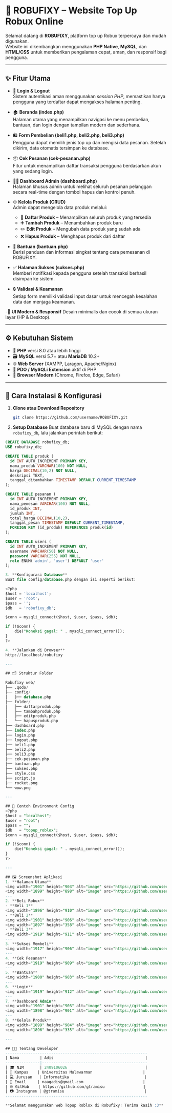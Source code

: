 # 💎 ROBUFIXY – Website Top Up Robux Online

Selamat datang di **ROBUFIXY**, platform top up Robux terpercaya dan mudah digunakan.  
Website ini dikembangkan menggunakan **PHP Native**, **MySQL**, dan **HTML/CSS** untuk memberikan pengalaman cepat, aman, dan responsif bagi pengguna.

---

## ✨ Fitur Utama

- 🔐 **Login & Logout**  
  Sistem autentikasi aman menggunakan *session PHP*, memastikan hanya pengguna yang terdaftar dapat mengakses halaman penting.

- 🏠 **Beranda (index.php)**  
  Halaman utama yang menampilkan navigasi ke menu pembelian, bantuan, dan login dengan tampilan modern dan sederhana.

- 🛍️ **Form Pembelian (beli1.php, beli2.php, beli3.php)**  
  Pengguna dapat memilih jenis top up dan mengisi data pesanan. Setelah dikirim, data otomatis tersimpan ke database.

- 📦 **Cek Pesanan (cek-pesanan.php)**  
  Fitur untuk menampilkan daftar transaksi pengguna berdasarkan akun yang sedang login.

- 🧑‍💼 **Dashboard Admin (dashboard.php)**  
  Halaman khusus admin untuk melihat seluruh pesanan pelanggan secara real-time dengan tombol hapus dan kontrol penuh.

- ⚙️ **Kelola Produk (CRUD)**  
  Admin dapat mengelola data produk melalui:
  - 📄 **Daftar Produk** – Menampilkan seluruh produk yang tersedia  
  - ➕ **Tambah Produk** – Menambahkan produk baru  
  - ✏️ **Edit Produk** – Mengubah data produk yang sudah ada  
  - ❌ **Hapus Produk** – Menghapus produk dari daftar

- 💬 **Bantuan (bantuan.php)**  
  Berisi panduan dan informasi singkat tentang cara pemesanan di ROBUFIXY.

- ✅ **Halaman Sukses (sukses.php)**  
  Memberi notifikasi kepada pengguna setelah transaksi berhasil disimpan ke sistem.

- 🔒 **Validasi & Keamanan**  
  Setiap form memiliki validasi input dasar untuk mencegah kesalahan data dan menjaga keamanan.

-🎨 **UI Modern & Responsif** 
  Desain minimalis dan cocok di semua ukuran layar (HP & Desktop).

---

## ⚙️ Kebutuhan Sistem

- 🐘 **PHP** versi 8.0 atau lebih tinggi  
- 🗃️ **MySQL** versi 5.7+ atau **MariaDB** 10.2+  
- 🌐 **Web Server** (XAMPP, Laragon, Apache/Nginx)  
- 🔌 **PDO / MySQLi Extension** aktif di PHP  
- 🧭 **Browser Modern** (Chrome, Firefox, Edge, Safari)

---

## 🚀 Cara Instalasi & Konfigurasi

1. **Clone atau Download Repository**
   ```bash
   git clone https://github.com/username/ROBUFIXY.git

2. **Setup Database**
  Buat database baru di MySQL dengan nama `robufixy_db`, lalu jalankan perintah berikut:
  
  ```sql
  CREATE DATABASE robufixy_db;
  USE robufixy_db;
  
  CREATE TABLE produk (
    id INT AUTO_INCREMENT PRIMARY KEY,
    nama_produk VARCHAR(100) NOT NULL,
    harga DECIMAL(10,2) NOT NULL,
    deskripsi TEXT,
    tanggal_ditambahkan TIMESTAMP DEFAULT CURRENT_TIMESTAMP
  );
  
  CREATE TABLE pesanan (
    id INT AUTO_INCREMENT PRIMARY KEY,
    nama_pemesan VARCHAR(100) NOT NULL,
    id_produk INT,
    jumlah INT,
    total_harga DECIMAL(10,2),
    tanggal_pesan TIMESTAMP DEFAULT CURRENT_TIMESTAMP,
    FOREIGN KEY (id_produk) REFERENCES produk(id)
  );
  
  CREATE TABLE users (
    id INT AUTO_INCREMENT PRIMARY KEY,
    username VARCHAR(50) NOT NULL,
    password VARCHAR(255) NOT NULL,
    role ENUM('admin', 'user') DEFAULT 'user'
  );

3. **Konfigurasi Database**
  Buat file config/database.php dengan isi seperti berikut:
  
  <?php
  $host = 'localhost';
  $user = 'root';
  $pass = '';
  $db   = 'robufixy_db';
  
  $conn = mysqli_connect($host, $user, $pass, $db);
  
  if (!$conn) {
      die("Koneksi gagal: " . mysqli_connect_error());
  }
  ?>

4. **Jalankan di Browser**
  http://localhost/robufixy

---

## 🗂️ Struktur Folder

Robufixy web/
├── .qodo/ 
├── config/
│   ├── database.php
├── folder/
│   ├── daftarproduk.php
│   ├── tambahproduk.php
│   ├── editproduk.php
│   └── hapusproduk.php
├── dashboard.php
├── index.php
├── login.php
├── logout.php
├── beli1.php
├── beli2.php
├── beli3.php
├── cek-pesanan.php
├── bantuan.php
├── sukses.php
├── style.css
├── script.js
├── rocket.png
└── wow.png

---

## 🧾 Contoh Environment Config
  <?php
  $host = "localhost";
  $user = "root";
  $pass = "";
  $db   = "topup_roblox";
  $conn = mysqli_connect($host, $user, $pass, $db);
  
  if (!$conn) {
      die("Koneksi gagal: " . mysqli_connect_error());
  }
  ?>

---

## 🖼️ Screenshot Aplikasi
1. **Halaman Utama**
<img width="1901" height="903" alt="image" src="https://github.com/user-attachments/assets/99cd7e41-1a5d-40b4-ab09-0efabb8d78fe" />
<img width="1899" height="898" alt="image" src="https://github.com/user-attachments/assets/87fc081a-7379-4320-a1e8-6fd6d1713fb4" />
---
2. **Beli Robux**
- **Beli 1**
<img width="1896" height="910" alt="image" src="https://github.com/user-attachments/assets/c9944b9e-8f13-422e-82d1-9e6df8b1eb02" />
- **Beli 2**
<img width="1901" height="906" alt="image" src="https://github.com/user-attachments/assets/d2bbb6e5-dbd5-4f2c-854b-637411a1b62a" />
<img width="1897" height="358" alt="image" src="https://github.com/user-attachments/assets/a791c907-9efb-49f6-a00f-8cbdb550bdb1" />
- **Beli 3**
<img width="1919" height="911" alt="image" src="https://github.com/user-attachments/assets/61a9f3df-389e-41ef-9455-ee9666275e11" />
---
3. **Sukses Membeli**
<img width="1917" height="906" alt="image" src="https://github.com/user-attachments/assets/bd8cd497-9fb9-463e-ba0a-0e92d3f51aeb" />
---
4. **Cek Pesanan**
<img width="1919" height="909" alt="image" src="https://github.com/user-attachments/assets/a87d02e3-a450-4ea5-9a62-940fed5191b3" />
---
5. **Bantuan**
<img width="1900" height="903" alt="image" src="https://github.com/user-attachments/assets/23ddf73d-62bf-452c-a626-1d27c816745d" />
---
6. **Login**
<img width="1919" height="912" alt="image" src="https://github.com/user-attachments/assets/083cbb7e-f1ec-47c6-9781-3974944e17cc" />
---
7. **Dashboard Admin**
<img width="1901" height="903" alt="image" src="https://github.com/user-attachments/assets/d6236550-e693-402b-b6ab-0093de5c055e" />
<img width="1898" height="901" alt="image" src="https://github.com/user-attachments/assets/b1b94d0c-2838-4025-a071-6f5670752d4a" />
---
8. **Kelola Produk**
<img width="1899" height="904" alt="image" src="https://github.com/user-attachments/assets/da420478-4f48-4d91-b6aa-c3eb2a21fd83" />
<img width="1896" height="335" alt="image" src="https://github.com/user-attachments/assets/1aa947ea-a544-4295-8cc6-6c5b553d99f4" />

---

## 👩‍💻 Tentang Developer
--------------------------------------------------------------
| Nama         | Adis                                        |
---------------|----------------------------------------------
| 🎓 NIM       | 2409106026                                  |
| 🏫 Kampus    | Universitas Mulawarman                      |
| 💻 Jurusan   | Informatika                                 |
| 📧 Email     | naagadis@gmail.com                          |
| 🌐 GitHub    | https://github.com/gtramisu                 |
| 📷 Instagram | @gtramisu                                   |
--------------------------------------------------------------

**Selamat menggunakan web Topup Roblox di Robufixy! Terima kasih :3**



